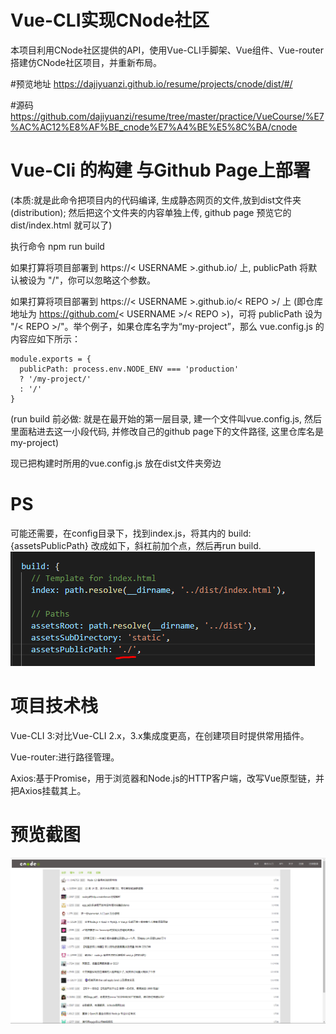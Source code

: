 # Vue-CLI实现CNode社区
本项目利用CNode社区提供的API，使用Vue-CLI手脚架、Vue组件、Vue-router搭建仿CNode社区项目，并重新布局。

#预览地址
https://dajiyuanzi.github.io/resume/projects/cnode/dist/#/

#源码
https://github.com/dajiyuanzi/resume/tree/master/practice/VueCourse/%E7%AC%AC12%E8%AF%BE_cnode%E7%A4%BE%E5%8C%BA/cnode


# Vue-Cli 的构建 与Github Page上部署 
(本质:就是此命令把项目内的代码编译, 生成静态网页的文件,放到dist文件夹(distribution); 然后把这个文件夹的内容单独上传, github page 预览它的 dist/index.html 就可以了)

执行命令 npm run build

如果打算将项目部署到 https://< USERNAME >.github.io/ 上, publicPath 将默认被设为 "/"，你可以忽略这个参数。

如果打算将项目部署到 https://< USERNAME >.github.io/< REPO >/ 上 (即仓库地址为 https://github.com/< USERNAME >/< REPO >)，可将 publicPath 设为 "/< REPO >/"。举个例子，如果仓库名字为“my-project”，那么 vue.config.js 的内容应如下所示：
```
module.exports = {
  publicPath: process.env.NODE_ENV === 'production'
  ? '/my-project/'
  : '/'
}
```
(run build 前必做:  就是在最开始的第一层目录, 建一个文件叫vue.config.js, 然后里面粘进去这一小段代码, 并修改自己的github page下的文件路径, 这里仓库名是my-project)

现已把构建时所用的vue.config.js 放在dist文件夹旁边

# PS
可能还需要，在config目录下，找到index.js，将其内的 build:{assetsPublicPath} 改成如下，斜杠前加个点，然后再run build.
![path_fix](https://github.com/dajiyuanzi/resume/blob/master/projects/cnode/path_fix.png)

# 项目技术栈
Vue-CLI 3:对比Vue-CLI 2.x，3.x集成度更高，在创建项目时提供常用插件。

Vue-router:进行路径管理。

Axios:基于Promise，用于浏览器和Node.js的HTTP客户端，改写Vue原型链，并把Axios挂载其上。

# 预览截图
![cnode](https://github.com/dajiyuanzi/resume/blob/master/projects/cnode/cnode.PNG)
